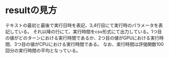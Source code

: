 # resultの見方
テキストの最初と最後で実行日時を表記、3,4行目にて実行時のパラメータを表記している。
それ以降の行にて、実行時間をcsv形式にて出力している。1つ目の値がどのターンにおける実行時間であるか、2つ目の値がGPUにおける実行時間、3つ目の値がCPUにおける実行時間である。
なお、実行時間は評価関数100回分の実行時間の平均となっている。
